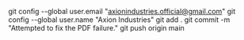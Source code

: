git config --global user.email "axionindustries.official@gmail.com"
git config --global user.name "Axion Industries"
git add .
git commit -m "Attempted to fix the PDF failure."
git push origin main